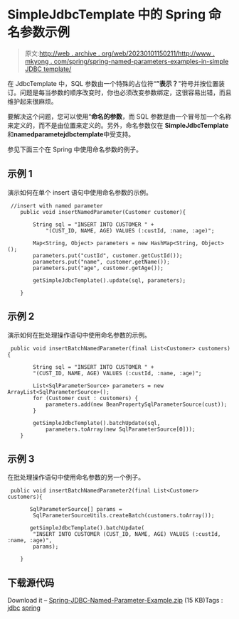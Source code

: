 # SimpleJdbcTemplate 中的 Spring 命名参数示例

> 原文:[http://web . archive . org/web/20230101150211/http://www . mkyong . com/spring/spring-named-parameters-examples-in-simple JDBC template/](http://web.archive.org/web/20230101150211/http://www.mkyong.com/spring/spring-named-parameters-examples-in-simplejdbctemplate/)

在 JdbcTemplate 中，SQL 参数由一个特殊的占位符“**”表示？**"符号并按位置装订。问题是每当参数的顺序改变时，你也必须改变参数绑定，这很容易出错，而且维护起来很麻烦。

要解决这个问题，您可以使用“**命名的参数**，而 SQL 参数是由一个冒号加一个名称来定义的，而不是由位置来定义的。另外，命名参数仅在 **SimpleJdbcTemplate** 和**namedparametejdbctemplate**中受支持。

参见下面三个在 Spring 中使用命名参数的例子。

## 示例 1

演示如何在单个 insert 语句中使用命名参数的示例。

```
 //insert with named parameter
	public void insertNamedParameter(Customer customer){

		String sql = "INSERT INTO CUSTOMER " +
			"(CUST_ID, NAME, AGE) VALUES (:custId, :name, :age)";

		Map<String, Object> parameters = new HashMap<String, Object>();
		parameters.put("custId", customer.getCustId());
		parameters.put("name", customer.getName());
		parameters.put("age", customer.getAge());

		getSimpleJdbcTemplate().update(sql, parameters);

	} 
```

## 示例 2

演示如何在批处理操作语句中使用命名参数的示例。

```
 public void insertBatchNamedParameter(final List<Customer> customers){

		String sql = "INSERT INTO CUSTOMER " +
		"(CUST_ID, NAME, AGE) VALUES (:custId, :name, :age)";

		List<SqlParameterSource> parameters = new ArrayList<SqlParameterSource>();
		for (Customer cust : customers) {
			parameters.add(new BeanPropertySqlParameterSource(cust)); 
		}

		getSimpleJdbcTemplate().batchUpdate(sql,
			parameters.toArray(new SqlParameterSource[0]));
	} 
```

## 示例 3

在批处理操作语句中使用命名参数的另一个例子。

```
 public void insertBatchNamedParameter2(final List<Customer> customers){

	   SqlParameterSource[] params = 
		SqlParameterSourceUtils.createBatch(customers.toArray());

	   getSimpleJdbcTemplate().batchUpdate(
		"INSERT INTO CUSTOMER (CUST_ID, NAME, AGE) VALUES (:custId, :name, :age)",
		params);

	} 
```

## 下载源代码

Download it – [Spring-JDBC-Named-Parameter-Example.zip](http://web.archive.org/web/20210820135911/http://www.mkyong.com/wp-content/uploads/2010/03/Spring-JDBC-Example.zip) (15 KB)Tags : [jdbc](http://web.archive.org/web/20210820135911/https://mkyong.com/tag/jdbc/) [spring](http://web.archive.org/web/20210820135911/https://mkyong.com/tag/spring/)<input type="hidden" id="mkyong-current-postId" value="3843">